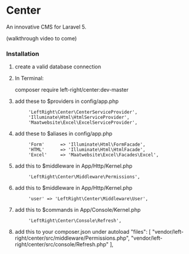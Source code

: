# Center
An innovative CMS for Laravel 5. 

(walkthrough video to come)

### Installation
1. create a valid database connection

2. In Terminal:

    composer require left-right/center:dev-master

3. add these to $providers in config/app.php

    		'LeftRight\Center\CenterServiceProvider',
			'Illuminate\Html\HtmlServiceProvider',
			'Maatwebsite\Excel\ExcelServiceProvider',

4. add these to $aliases in config/app.php

			'Form'      => 'Illuminate\Html\FormFacade',
			'HTML'      => 'Illuminate\Html\HtmlFacade',
			'Excel'     => 'Maatwebsite\Excel\Facades\Excel',

5. add this to $middleware in App/Http/Kernel.php

			'LeftRight\Center\Middleware\Permissions',

6. add this to $middleware in App/Http/Kernel.php

			'user' => 'LeftRight\Center\Middleware\User',

7. add this to $commands in App/Console/Kernel.php

			'LeftRight\Center\Console\Refresh',

8. add this to your composer.json under autoload
			"files": [
				"vendor/left-right/center/src/middleware/Permissions.php",
				"vendor/left-right/center/src/console/Refresh.php"
			],

